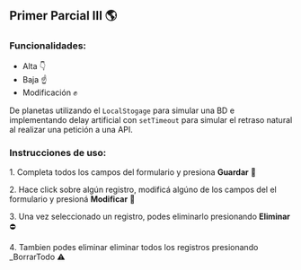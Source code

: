 ## Primer Parcial III 🌎

### Funcionalidades:

+ Alta 👇
+ Baja ☝️ 
+ Modificación ✊

De planetas utilizando el `LocalStogage` para simular una BD e implementando delay artificial con `setTimeout` para simular el retraso natural al realizar una petición a una API.

### Instrucciones de uso:

1️. Completa todos los campos del formulario y presiona **Guardar** 💾

2️. Hace click sobre algún registro, modificá algúno de los campos del el formulario y presioná **Modificar** 🔧

3️. Una vez seleccionado un registro, podes eliminarlo presionando **Eliminar**  ⛔

4️. Tambien podes eliminar eliminar todos los registros presionando _BorrarTodo ⚠️ 

